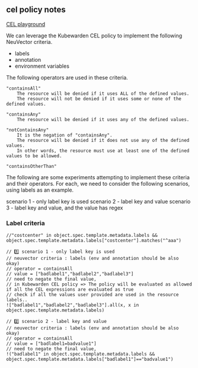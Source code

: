 ## cel policy notes

[CEL playground](https://playcel.undistro.io/)

We can leverage the Kubewarden CEL policy to implement the following NeuVector criteria.
- labels
- annotation
- environment variables

The following operators are used in these criteria.

```
"containsAll"
    The resource will be denied if it uses ALL of the defined values.
    The resource will not be denied if it uses some or none of the defined values.

"containsAny"
    The resource will be denied if it uses any of the defined values.

"notContainsAny"
    It is the negation of "containsAny".
    The resource will be denied if it does not use any of the defined values.
    In other words, the resource must use at least one of the defined values to be allowed.

"containsOtherThan"

```

The following are some experiments attempting to implement these criteria and their operators. 
For each, we need to consider the following scenarios, using labels as an example.

scenario 1 - only label key is used
scenario 2 - label key and value
scenario 3 - label key and value, and the value has regex

### Label criteria

```
//"costcenter" in object.spec.template.metadata.labels && object.spec.template.metadata.labels["costcenter"].matches("^aaa")

// 1️⃣ scenario 1 - only label key is used
// neuvector criteria : labels (env and annotation should be also okay)
// operator = containsAll
// value = ["badlabel1","badlabel2","badlabel3"]   
// need to negate the final value, 
// in Kubewarden CEL policy => The policy will be evaluated as allowed if all the CEL expressions are evaluated as true
// check if all the values user provided are used in the resource labels..
!["badlabel1","badlabel2","badlabel3"].all(x, x in object.spec.template.metadata.labels)

// 2️⃣ scenario 2 - label key and value
// neuvector criteria : labels (env and annotation should be also okay)
// operator = containsAll
// value = ["badlabel1=badvalue1"]  
// need to negate the final value, 
!("badlabel1" in object.spec.template.metadata.labels && 
object.spec.template.metadata.labels["badlabel1"]=="badvalue1")
```